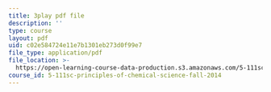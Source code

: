 ```yaml
---
title: 3play pdf file
description: ''
type: course
layout: pdf
uid: c02e584724e11e7b1301eb273d0f99e7
file_type: application/pdf
file_location: >-
  https://open-learning-course-data-production.s3.amazonaws.com/5-111sc-principles-of-chemical-science-fall-2014/c02e584724e11e7b1301eb273d0f99e7_LWmVdG0uj2g.pdf
course_id: 5-111sc-principles-of-chemical-science-fall-2014
---
```

